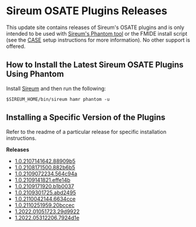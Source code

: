 # Sireum OSATE Plugins Releases

This update site contains releases of Sireum's OSATE plugins and is only
intended to be used with [Sireum's Phantom tool](https://github.com/sireum/phantom)
or the FMIDE install script (see the
[CASE](https://github.com/sireum/case-env#setting-up-fmide-and-hamr-only)
setup instructions for more information). No other support is offered.

## How to Install the Latest Sireum OSATE Plugins Using Phantom

Install [Sireum](https://github.com/sireum/kekinian#installing) and then run the following:

```batch
$SIREUM_HOME/bin/sireum hamr phantom -u
```

## Installing a Specific Version of the Plugins

Refer to the readme of a particular release for specific installation instructions.

**Releases**

- [1.0.2107141642.88909b5](1.0.2107141642.88909b5)
- [1.0.2108171500.882b6b5](1.0.2108171500.882b6b5)
- [1.0.2109072234.564c94a](1.0.2109072234.564c94a)
- [1.0.2109141821.effe14b](1.0.2109141821.effe14b)
- [1.0.2109171920.b1b0037](1.0.2109171920.b1b0037)
- [1.0.2109301725.abd2495](1.0.2109301725.abd2495)
- [1.0.2110042144.6634cce](1.0.2110042144.6634cce)
- [1.0.2110251959.20bccec](1.0.2110251959.20bccec)
- [1.2022.01051723.29d9922](1.2022.01051723.29d9922)
- [1.2022.05312206.7924d1e](1.2022.05312206.7924d1e)
